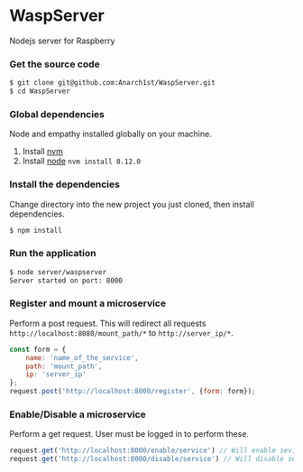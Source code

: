 # WaspServer
Nodejs server for Raspberry

### Get the source code
```bash
$ git clone git@github.com:Anarch1st/WaspServer.git
$ cd WaspServer
```

### Global dependencies
Node and  empathy installed globally on your machine.

1. Install [nvm](https://github.com/creationix/nvm)
2. Install [node](https://nodejs.org/en/download/) `nvm install 8.12.0`


### Install the dependencies
Change directory into the new project you just cloned, then install dependencies.
```bash
$ npm install
```

### Run the application
```bash
$ node server/waspserver
Server started on port: 8000
```

### Register and mount a microservice
Perform a post request. This will redirect all requests `http://localhost:8080/mount_path/*` to `http://server_ip/*`.
```javascript
const form = {
    name: 'name_of_the_service',
    path: 'mount_path',
    ip: 'server_ip'
};
request.post('http://localhost:8000/register', {form: form});
```


### Enable/Disable a microservice
Perform a get request. User must be logged in to perform these.
```javascript
request.get('http://localhost:8000/enable/service') // Will enable sevice
request.get('http://localhost:8000/disable/service') // Will disable sevice
```

